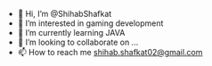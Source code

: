 - 👋 Hi, I’m @ShihabShafkat
- 👀 I’m interested in gaming development
- 🌱 I’m currently learning JAVA
- 💞️ I’m looking to collaborate on ...
- 📫 How to reach me shihab.shafkat02@gmail.com

<!---
ShihabShafkat/ShihabShafkat is a ✨ special ✨ repository because its `README.md` (this file) appears on your GitHub profile.
You can click the Preview link to take a look at your changes.
--->
